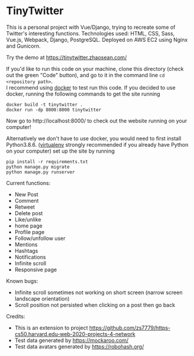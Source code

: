 # TinyTwitter


This is a personal project with Vue/Django, trying to recreate some of Twitter's interesting functions. Technologies used: HTML, CSS, Sass, Vue.js, Webpack, Django, PostgreSQL. Deployed on AWS EC2 using Nginx and Gunicorn.  

Try the demo at https://tinytwitter.zhaosean.com/  


If you'd like to run this code on your machine, clone this directory (check out the green "Code" button), and go to it in the command line `cd <repository path>`.  
I recommend using [docker](https://docs.docker.com/engine/install/) to test run this code. If you decided to use docker, running the following commands to get the site running
```
docker build -t tinytwitter .
docker run -dp 8000:8000 tinytwitter
```
Now go to http://localhost:8000/ to check out the website running on your computer!


Alternatively we don't have to use docker, you would need to first install Python3.8.6. ([virtualenv](https://pypi.org/project/virtualenv/) strongly recommended if you already have Python on your computer) set up the site by running
```
pip install -r requirements.txt
python manage.py migrate
python manage.py runserver
```


Current functions:
* New Post
* Comment
* Retweet
* Delete post
* Like/unlike
* home page
* Profile page
* Follow/unfollow user
* Mentions
* Hashtags
* Notifications
* Infinite scroll
* Responsive page


Known bugs:
* Infinite scroll sometimes not working on short screen (narrow screen landscape orientation)
* Scroll position not persisted when clicking on a post then go back


Credits:
* This is an extension to project https://github.com/zs7779/https-cs50.harvard.edu-web-2020-projects-4-network
* Test data generated by https://mockaroo.com/  
* Test data avatars generated by https://robohash.org/  
